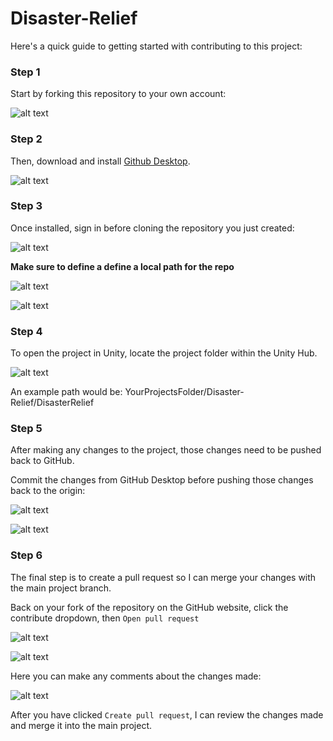 # Disaster-Relief
Here's a quick guide to getting started with contributing to this project:

### Step 1
Start by forking this repository to your own account:

![alt text](https://github.com/QuenchThyThirst/Disaster-Relief/blob/main/Getting%20Started%20Guide/Step%201.png?raw=true)

### Step 2

Then, download and install [Github Desktop](https://desktop.github.com).

![alt text](https://github.com/QuenchThyThirst/Disaster-Relief/blob/main/Getting%20Started%20Guide/Step%202.png?raw=true)

### Step 3
Once installed, sign in before cloning the repository you just created:

![alt text](https://github.com/QuenchThyThirst/Disaster-Relief/blob/main/Getting%20Started%20Guide/Step%203a.png?raw=true)

**Make sure to define a define a local path for the repo** 

![alt text](https://github.com/QuenchThyThirst/Disaster-Relief/blob/main/Getting%20Started%20Guide/Step%203b.png?raw=true)

![alt text](https://github.com/QuenchThyThirst/Disaster-Relief/blob/main/Getting%20Started%20Guide/Step%203c.png?raw=true)

### Step 4
To open the project in Unity, locate the project folder within the Unity Hub.

![alt text](https://github.com/QuenchThyThirst/Disaster-Relief/blob/main/Getting%20Started%20Guide/Step%204.png?raw=true)

An example path would be: YourProjectsFolder/Disaster-Relief/DisasterRelief

### Step 5
After making any changes to the project, those changes need to be pushed back to GitHub.

Commit the changes from GitHub Desktop before pushing those changes back to the origin:

![alt text](https://github.com/QuenchThyThirst/Disaster-Relief/blob/main/Getting%20Started%20Guide/Step%205a.png?raw=true)

![alt text](https://github.com/QuenchThyThirst/Disaster-Relief/blob/main/Getting%20Started%20Guide/Step%205b.png?raw=true)

### Step 6
The final step is to create a pull request so I can merge your changes with the main project branch.

Back on your fork of the repository on the GitHub website, click the contribute dropdown, then ```Open pull request```

![alt text](https://github.com/QuenchThyThirst/Disaster-Relief/blob/main/Getting%20Started%20Guide/Step%206a.png?raw=true)

![alt text](https://github.com/QuenchThyThirst/Disaster-Relief/blob/main/Getting%20Started%20Guide/Step%206b.png?raw=true)

Here you can make any comments about the changes made:

![alt text](https://github.com/QuenchThyThirst/Disaster-Relief/blob/main/Getting%20Started%20Guide/Step%206b2.png?raw=true)

After you have clicked ```Create pull request```, I can review the changes made and merge it into the main project. 

